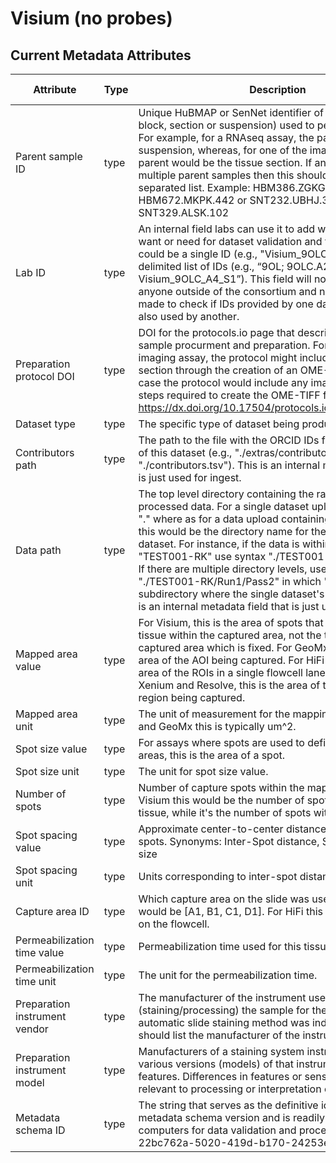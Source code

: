 # Visium (no probes)
## Current Metadata Attributes
| Attribute | Type      | Description              | Allowable Values |
| ----------- | ----------- | -------------------------- | ------------------ |
|Parent sample ID| type |Unique HuBMAP or SenNet identifier of the sample (i.e., block, section or suspension) used to perform this assay. For example, for a RNAseq assay, the parent would be the suspension, whereas, for one of the imaging assays, the parent would be the tissue section. If an assay comes from multiple parent samples then this should be a comma separated list. Example: HBM386.ZGKG.235, HBM672.MKPK.442 or SNT232.UBHJ.322, SNT329.ALSK.102| value |
Lab ID| type |An internal field labs can use it to add whatever ID(s) they want or need for dataset validation and tracking. This could be a single ID (e.g., "Visium_9OLC_A4_S1") or a delimited list of IDs (e.g., “9OL; 9OLC.A2; Visium_9OLC_A4_S1”). This field will not be accessible to anyone outside of the consortium and no effort will be made to check if IDs provided by one data provider are also used by another.| value |
Preparation protocol DOI| type |DOI for the protocols.io page that describes the assay or sample procurment and preparation. For example for an imaging assay, the protocol might include staining of a section through the creation of an OME-TIFF file. In this case the protocol would include any image processing steps required to create the OME-TIFF file. Example: https://dx.doi.org/10.17504/protocols.io.eq2lyno9qvx9/v1| value |
Dataset type| type |The specific type of dataset being produced.| value |
Contributors path| type |The path to the file with the ORCID IDs for all contributors of this dataset (e.g., "./extras/contributors.tsv" or "./contributors.tsv"). This is an internal metadata field that is just used for ingest.| value |
Data path| type |The top level directory containing the raw and/or processed data. For a single dataset upload this might be "." where as for a data upload containing multiple datasets, this would be the directory name for the respective dataset. For instance, if the data is within a directory called "TEST001-RK" use syntax "./TEST001-RK" for this field. If there are multiple directory levels, use the format "./TEST001-RK/Run1/Pass2" in which "Pass2" is the subdirectory where the single dataset's data is stored. This is an internal metadata field that is just used for ingest.| value |
Mapped area value| type |For Visium, this is the area of spots that was covered by tissue within the captured area, not the total possible captured area which is fixed. For GeoMx this would be the area of the AOI being captured. For HiFi this is the summed area of the ROIs in a single flowcell lane. For CosMx, Xenium and Resolve, this is the area of the FOV (aka ROI) region being captured.| value |
Mapped area unit| type |The unit of measurement for the mapping area. For Visium and GeoMx this is typically um^2.| value |
Spot size value| type |For assays where spots are used to define discrete capture areas, this is the area of a spot.| value |
Spot size unit| type |The unit for spot size value.| value |
Number of spots| type |Number of capture spots within the mapped area. For Visium this would be the number of spots covered by tissue, while it's the number of spots within ROIs for HiFi.| value |
Spot spacing value| type |Approximate center-to-center distance between capture spots. Synonyms: Inter-Spot distance, Spot resolution, Pit size| value |
Spot spacing unit| type |Units corresponding to inter-spot distance| value |
Capture area ID| type |Which capture area on the slide was used. For Visium this would be [A1, B1, C1, D1]. For HiFi this would be the lane on the flowcell.| value |
Permeabilization time value| type |Permeabilization time used for this tissue section.| value |
Permeabilization time unit| type |The unit for the permeabilization time.| value |
Preparation instrument vendor| type |The manufacturer of the instrument used to prepare (staining/processing) the sample for the assay. If an automatic slide staining method was indicated this field should list the manufacturer of the instrument.| value |
Preparation instrument model| type |Manufacturers of a staining system instrument may offer various versions (models) of that instrument with different features. Differences in features or sensitivities may be relevant to processing or interpretation of the data.| value |
Metadata schema ID| type |The string that serves as the definitive identifier for the metadata schema version and is readily interpretable by computers for data validation and processing. Example: 22bc762a-5020-419d-b170-24253ed9e8d9| value |
